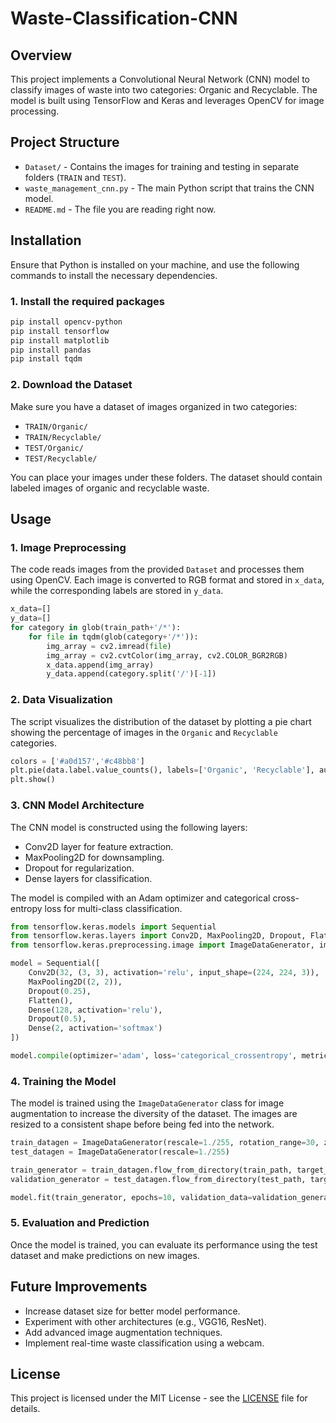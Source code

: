 # Waste-Classification-CNN

## Overview

This project implements a Convolutional Neural Network (CNN) model to classify images of waste into two categories: Organic and Recyclable. The model is built using TensorFlow and Keras and leverages OpenCV for image processing.

## Project Structure

- `Dataset/` - Contains the images for training and testing in separate folders (`TRAIN` and `TEST`).
- `waste_management_cnn.py` - The main Python script that trains the CNN model.
- `README.md` - The file you are reading right now.

## Installation

Ensure that Python is installed on your machine, and use the following commands to install the necessary dependencies.

### 1. Install the required packages

```bash
pip install opencv-python
pip install tensorflow
pip install matplotlib
pip install pandas
pip install tqdm
```

### 2. Download the Dataset

Make sure you have a dataset of images organized in two categories:
- `TRAIN/Organic/`
- `TRAIN/Recyclable/`
- `TEST/Organic/`
- `TEST/Recyclable/`

You can place your images under these folders. The dataset should contain labeled images of organic and recyclable waste.

## Usage

### 1. Image Preprocessing

The code reads images from the provided `Dataset` and processes them using OpenCV. Each image is converted to RGB format and stored in `x_data`, while the corresponding labels are stored in `y_data`.

```python
x_data=[]
y_data=[]
for category in glob(train_path+'/*'):
    for file in tqdm(glob(category+'/*')):
        img_array = cv2.imread(file)
        img_array = cv2.cvtColor(img_array, cv2.COLOR_BGR2RGB)
        x_data.append(img_array)
        y_data.append(category.split('/')[-1])
```

### 2. Data Visualization

The script visualizes the distribution of the dataset by plotting a pie chart showing the percentage of images in the `Organic` and `Recyclable` categories.

```python
colors = ['#a0d157','#c48bb8']
plt.pie(data.label.value_counts(), labels=['Organic', 'Recyclable'], autopct='%0.2f%%', colors=colors, startangle=45)
plt.show()
```

### 3. CNN Model Architecture

The CNN model is constructed using the following layers:
- Conv2D layer for feature extraction.
- MaxPooling2D for downsampling.
- Dropout for regularization.
- Dense layers for classification.

The model is compiled with an Adam optimizer and categorical cross-entropy loss for multi-class classification.

```python
from tensorflow.keras.models import Sequential
from tensorflow.keras.layers import Conv2D, MaxPooling2D, Dropout, Flatten, Dense
from tensorflow.keras.preprocessing.image import ImageDataGenerator, img_to_array, load_img

model = Sequential([
    Conv2D(32, (3, 3), activation='relu', input_shape=(224, 224, 3)),
    MaxPooling2D((2, 2)),
    Dropout(0.25),
    Flatten(),
    Dense(128, activation='relu'),
    Dropout(0.5),
    Dense(2, activation='softmax')
])

model.compile(optimizer='adam', loss='categorical_crossentropy', metrics=['accuracy'])
```

### 4. Training the Model

The model is trained using the `ImageDataGenerator` class for image augmentation to increase the diversity of the dataset. The images are resized to a consistent shape before being fed into the network.

```python
train_datagen = ImageDataGenerator(rescale=1./255, rotation_range=30, zoom_range=0.2, horizontal_flip=True)
test_datagen = ImageDataGenerator(rescale=1./255)

train_generator = train_datagen.flow_from_directory(train_path, target_size=(224, 224), batch_size=32, class_mode='categorical')
validation_generator = test_datagen.flow_from_directory(test_path, target_size=(224, 224), batch_size=32, class_mode='categorical')

model.fit(train_generator, epochs=10, validation_data=validation_generator)
```

### 5. Evaluation and Prediction

Once the model is trained, you can evaluate its performance using the test dataset and make predictions on new images.

## Future Improvements

- Increase dataset size for better model performance.
- Experiment with other architectures (e.g., VGG16, ResNet).
- Add advanced image augmentation techniques.
- Implement real-time waste classification using a webcam.

## License

This project is licensed under the MIT License - see the [LICENSE](LICENSE) file for details.
